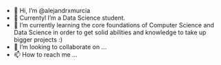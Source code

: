 - 👋 Hi, I’m @alejandrxmurcia
- 👀 Currentyl I’m a Data Science student.
- 🌱 I’m currently learning the core foundations of Computer Science and Data Science in order to get solid abilities and knowledge to take up bigger projects :)
- 💞️ I’m looking to collaborate on ...
- 📫 How to reach me ...

<!---
alejandrxmurcia/alejandrxmurcia is a ✨ special ✨ repository because its `README.md` (this file) appears on your GitHub profile.
You can click the Preview link to take a look at your changes.
--->
